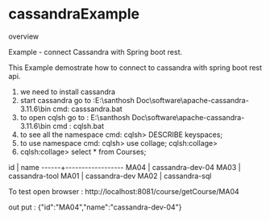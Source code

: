 # cassandraExample
overview 

 Example - connect Cassandra with Spring boot rest.

This Example demostrate how to connect to cassandra with spring boot rest api.

1. we need to install cassandra
2. start cassandra 
	go to :E:\santhosh Doc\software\apache-cassandra-3.11.6\bin
	cmd: casssandra.bat
3. to open cqlsh
	go to : E:\santhosh Doc\software\apache-cassandra-3.11.6\bin
	cmd : cqlsh.bat
4. to see all the namespace 
	cmd: cqlsh> DESCRIBE keyspaces;
5. to use namespace 
	cmd: cqlsh> use collage;
	     cqlsh:collage>
6. cqlsh:collage> select * from Courses;

 id   | name
------+------------------
 MA04 | cassandra-dev-04
 MA03 |   cassandra-tool
 MA01 |    cassandra-dev
 MA02 |    cassandra-sql



To test 
open browser : http://localhost:8081/course/getCourse/MA04

out put : {"id":"MA04","name":"cassandra-dev-04"}
